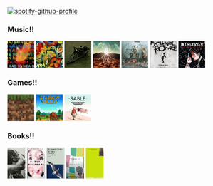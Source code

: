 [![spotify-github-profile](https://spotify-github-profile.kittinanx.com/api/view?uid=31zucmt2i6zwpqump5tcn6v73pie&cover_image=true&theme=natemoo-re&show_offline=true&background_color=121212&interchange=false&bar_color=000000&bar_color_cover=true)](https://github.com/kittinan/spotify-github-profile)
<h3 align="left">Music!!</h3>
<p align="left">
<a href="https://open.spotify.com/album/5vkqYmiPBYLaalcmjujWxK?si=22edeeef09e34376"><img align="center" src="./radiohead.jpg" alt="inrainbows" height="60" width="60" /></a>
<a href="https://open.spotify.com/album/2Qt8Z1LB3Fsrf6nhBNsvUJ?si=9ONajbChSpKkSwAaEWMDCg"><img align="center" src="./songs.jpeg" alt="adrianne" height="60" width="60" /></a>
<a href="https://open.spotify.com/album/5Am1LFOFRwS94TaVzrFQwZ?si=babe9d70882b4e3d"><img align="center" src="/jaws.jpeg" alt="jaws" height="60" width="60" /></a>
<a href="https://open.spotify.com/album/2wPnKggTK3QhYAKL7Q0vvr?si=e215f390b7c44bc4"><img align="center" src="./danger.jpeg" alt="danger" height="60" width="60" /></a>
<a href="https://open.spotify.com/album/1Vg5v9M0afj5sIl1ndRXzy"><img align="center" src="./kickii.jpeg" alt="kickii" height="60" width="60" /></a>
<a href="https://open.spotify.com/album/0FZK97MXMm5mUQ8mtudjuK?si=3671f8bb45aa4ff3"><img align="center" src="./tbp.jpeg" alt="blackparade" height="60" width="60" /></a>
<a href="https://open.spotify.com/album/3DuiGV3J09SUhvp8gqNx8h?si=e407cf1f37854d7c"><img align="center" src="./revenge.jpeg" alt="revenge" height="60" width="60" /></a>
</p>
<h3 align="left">Games!!</h3>
<p align="left">
  <img align="center" src="./mc.jpeg" alt="minecraft" height="60" width="60" />
  <img align="center" src="./stardew.jpeg" alt="stardew" height="60" width="60" />
  <img align="center" src="./sable.jpeg" alt="sable" height="60" width="60" />
</p>
<h3 align="left">Books!!</h3>
<p align="left">
  <a href="https://www.goodreads.com/book/show/41880609-on-earth-we-re-briefly-gorgeous"><img align="center" src="./onearth.jpg" alt="onearth" height="70" width="40" /></a>
  <a href="https://www.goodreads.com/book/show/10357575-1q84"><img align="center" src="./1q84.jpg" alt="onearth" height="70" width="40" /></a>
  <a href="https://www.goodreads.com/book/show/24861.Demian_Die_Geschichte_von_Emil_Sinclairs_Jugend"><img align="center" src="./demian.jpg" alt="onearth" height="70" width="40" /></a>
  <a href="https://www.goodreads.com/book/show/6514.The_Bell_Jar"><img align="center" src="./belljar.jpg" alt="onearth" height="70" width="40" /></a>
  <a href="https://www.goodreads.com/book/show/22628.The_Perks_of_Being_a_Wallflower"><img align="center" src="./perks.jpg" alt="onearth" height="70" width="40" /></a>
</p>

